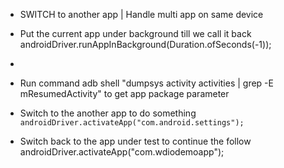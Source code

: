 - SWITCH to another app | Handle multi app on same device

- Put the current app under background till we call it back
  androidDriver.runAppInBackground(Duration.ofSeconds(-1));
-
- Run command adb shell "dumpsys activity activities | grep -E mResumedActivity" to get app package parameter

- Switch to the another app to do something
  ` androidDriver.activateApp("com.android.settings");`

- Switch back to the app under test to continue the follow
  androidDriver.activateApp("com.wdiodemoapp");